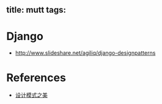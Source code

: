 title: mutt
tags:
---

# Django
- <http://www.slideshare.net/agiliq/django-designpatterns>

# References
- [设计模式之美](http://www.cnblogs.com/gaochundong/p/design_patterns.html)

